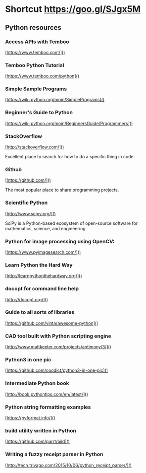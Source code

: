 # Shortcut https://goo.gl/SJgx5M
## Python resources

### Access APIs with Temboo
[https://www.temboo.com/]()

### Temboo Python Tutorial
[https://www.temboo.com/python]()

### Simple Sample Programs

[https://wiki.python.org/moin/SimplePrograms]()

### Beginner's Guide to Python

[https://wiki.python.org/moin/BeginnersGuide/Programmers]()

### StackOverflow

[http://stackoverflow.com/]()

Excellent place to search for how to do a specific thing in code.

### Github

[https://github.com/]()

The most popular place to share programming projects.

### Scientific Python
[http://www.scipy.org/]()

SciPy is a Python-based ecosystem of open-source software for mathematics, science, and engineering. 

### Python for image processing using OpenCV:

[https://www.pyimagesearch.com/]()

### Learn Python the Hard Way
[http://learnpythonthehardway.org/]()

### docopt for command line help
[http://docopt.org/]()

### Guide to all sorts of libraries
[https://github.com/vinta/awesome-python]()

### CAD tool built with Python scripting engine
[http://www.mattkeeter.com/projects/antimony/3/]()

### Python3 in one pic
[https://github.com/coodict/python3-in-one-pic]()

### Intermediate Python book
[http://book.pythontips.com/en/latest/]()

### Python string formatting examples
[https://pyformat.info/]()

### build utility written in Python
[https://github.com/parrt/bild]()

### Writing a fuzzy receipt parser in Python
[http://tech.trivago.com/2015/10/06/python_receipt_parser/]()